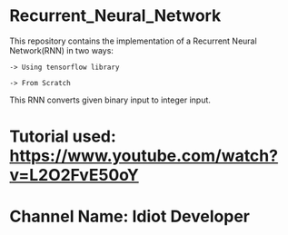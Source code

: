 # Recurrent_Neural_Network

This repository contains the implementation of a Recurrent Neural Network(RNN) in two ways:

    -> Using tensorflow library
    
    -> From Scratch
    
This RNN converts given binary input to integer input.

# Tutorial used: https://www.youtube.com/watch?v=L2O2FvE50oY
# Channel Name: Idiot Developer
